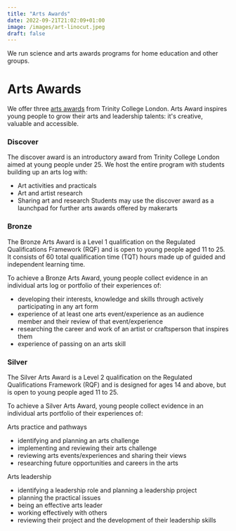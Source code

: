```yaml
---
title: "Arts Awards"
date: 2022-09-21T21:02:09+01:00
image: /images/art-linocut.jpeg
draft: false
---
```

We run science and arts awards programs for home education and other groups.

# Arts Awards
We offer three [arts awards](https://www.artsaward.org.uk/) from Trinity College London. Arts Award inspires young people to grow their arts and leadership talents: it's creative, valuable and accessible.

### Discover
The discover award is an introductory award from Trinity College London aimed at young people under 25. We host the entire program with students building up an arts log with:
* Art activities and practicals
* Art and artist research
* Sharing art and research
Students may use the discover award as a launchpad for further arts awards offered by makerarts

### Bronze
The Bronze Arts Award is a Level 1 qualification on the Regulated Qualifications Framework (RQF) and is open to young people aged 11 to 25. It consists of 60 total qualification time (TQT) hours made up of guided and independent learning time.

To achieve a Bronze Arts Award, young people collect evidence in an individual arts log or portfolio of their experiences of:

* developing their interests, knowledge and skills through actively participating in any art form
* experience of at least one arts event/experience as an audience member and their review of that event/experience
* researching the career and work of an artist or craftsperson that inspires them
* experience of passing on an arts skill

### Silver
The Silver Arts Award is a Level 2 qualification on the Regulated Qualifications Framework (RQF) and is designed for ages 14 and above, but is open to young people aged 11 to 25.

To achieve a Silver Arts Award, young people collect evidence in an individual arts portfolio of their experiences of:

Arts practice and pathways
* identifying and planning an arts challenge
* implementing and reviewing their arts challenge
* reviewing arts events/experiences and sharing their views
* researching future opportunities and careers in the arts

Arts leadership
* identifying a leadership role and planning a leadership project
* planning the practical issues
* being an effective arts leader
* working effectively with others
* reviewing their project and the development of their leadership skills
